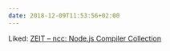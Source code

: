 ```yaml
---
date: 2018-12-09T11:53:56+02:00
---
```


Liked: [ZEIT – ncc: Node.js Compiler Collection](https://zeit.co/blog/ncc)
